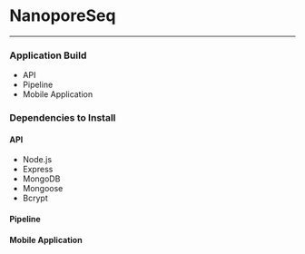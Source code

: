 # NanoporeSeq
___

### Application Build

* API
* Pipeline
* Mobile Application

### Dependencies to Install

#### API

* Node.js
* Express
* MongoDB
* Mongoose
* Bcrypt

#### Pipeline
#### Mobile Application
